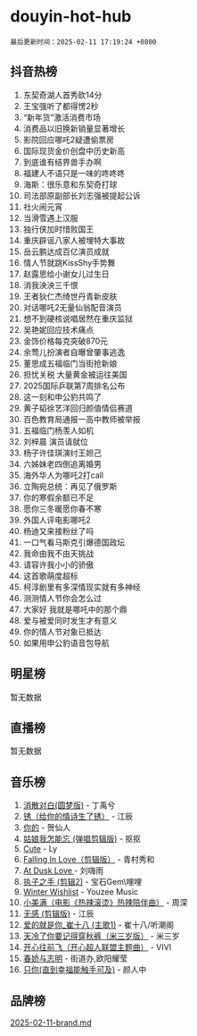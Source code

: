 # douyin-hot-hub

`最后更新时间：2025-02-11 17:19:24 +0800`

## 抖音热榜

1. 东契奇湖人首秀砍14分
1. 王宝强听了都得愣2秒
1. “新年货”激活消费市场
1. 消费品以旧换新销量显著增长
1. 影院回应哪吒2疑遭偷票房
1. 国际现货金价创盘中历史新高
1. 到底谁有结界兽手办啊
1. 福建人不语只是一味的咚咚咚
1. 海斯：很乐意和东契奇打球
1. 司法部原副部长刘志强被提起公诉
1. 社火闹元宵
1. 当滑雪遇上汉服
1. 独行侠加时惜败国王
1. 重庆辟谣八家人被埋特大事故
1. 岳云鹏达成百亿演员成就
1. 情人节就跳KissShy手势舞
1. 赵露思给小谢女儿过生日
1. 消我泱泱三千恨
1. 王者狄仁杰绮世丹青新皮肤
1. 对话哪吒2无量仙翁配音演员
1. 想不到硬核说唱居然在重庆监狱
1. 吴艳妮回应技术痛点
1. 金饰价格每克突破870元
1. 余莺儿扮演者自曝曾肇事逃逸
1. 董思成五福临门当街抢新娘
1. 担忧关税 大量黄金被运往美国
1. 2025国际乒联第7周排名公布
1. 这一刻和申公豹共鸣了
1. 黄子韬徐艺洋回归颜值情侣赛道
1. 百色教育局通报一高中教师被举报
1. 五福临门杨羡人如机
1. 刘梓晨 演员请就位
1. 杨子许佳琪演纣王妲己
1. 六姊妹老四倒追离婚男
1. 海外华人为哪吒2打call
1. 立陶宛总统：再见了俄罗斯
1. 你的寒假余额已不足
1. 愿你三冬暖愿你春不寒
1. 外国人评电影哪吒2
1. 杨迪又来接粉丝了吗
1. 一口气看马斯克引爆德国政坛
1. 我命由我不由天挑战
1. 请容许我小小的骄傲
1. 这首歌萌度超标
1. 柯淳剧里有多深情现实就有多神经
1. 测测情人节你会怎么过
1. 大家好 我就是哪吒中的那个鼎
1. 爱与被爱同时发生才有意义
1. 你的情人节对象已抵达
1. 如果用申公豹语音包导航

## 明星榜

暂无数据

## 直播榜

暂无数据

## 音乐榜

1. [消散对白(圆梦版)](https://sf5-hl-cdn-tos.douyinstatic.com/obj/tos-cn-ve-2774/og4jB5I5IizzoZVAAAzWgBMAsMDWoArfwBOiFs) - 丁禹兮
1. [锈（给你的情诗生了锈）](https://sf5-hl-cdn-tos.douyinstatic.com/obj/tos-cn-ve-2774/o8a1PBtVqIYbPEGK6e5A4egedVMdm3fCIz6bbE) - 江辰
1. [你的](https://sf5-hl-cdn-tos.douyinstatic.com/obj/tos-cn-ve-2774/oYuIeKf42jB7sEV6B2upMdpYAgfrQWj0FeRegh) - 贺仙人
1. [姑娘我怎能忘 (弹唱剪辑版)](https://sf5-hl-cdn-tos.douyinstatic.com/obj/tos-cn-ve-2774/okamwrBGEMz6illuEofAsMV4yzF5tVWbBiA5AI) - 抠抠
1. [Cute](https://sf5-hl-cdn-tos.douyinstatic.com/obj/tos-cn-ve-2774/o4IbIzHWKAAB4wsS5qMBRiiAlEBGTpQRNfFvuo) - Ly
1. [Falling In Love（剪辑版）](https://sf6-cdn-tos.douyinstatic.com/obj/tos-cn-ve-2774/o8ajpA8zzgBPahbBIO8AcKGBLJezFCRd1wfP9f) - 青村秀和
1. [ At Dusk  Love ](https://sf5-hl-cdn-tos.douyinstatic.com/obj/tos-cn-ve-2774/o8CrpCf5CaYgI4ZrtQgMQAFEfuGqNnRSDQAPBc) - 刘嗨雨
1. [执子之手 (剪辑2)](https://sf5-hl-cdn-tos.douyinstatic.com/obj/tos-cn-ve-2774/oUoZLQjCc31XzqsBnBQUNgeKtYPBcgbFDwtfcu) - 宝石Gem\哩哩
1. [Winter Wishlist](https://sf5-hl-cdn-tos.douyinstatic.com/obj/tos-cn-ve-2774/oIIgUOeamCFCVAzxN6MFRLIBlLGpUqQxeeHrLE) - Youzee Music
1. [小美满（电影《热辣滚烫》热辣陪伴曲）](https://sf5-hl-cdn-tos.douyinstatic.com/obj/tos-cn-ve-2774/o0GAn2lSgfZIDUgtevCGDQYnFg4CwnrBaxbTZL) - 周深
1. [无感 (剪辑版)](https://sf5-hl-cdn-tos.douyinstatic.com/obj/tos-cn-ve-2774/o0eIsUzJBDlQaQFC5OFlgbMEZC1TFYBftOBn6p) - 江辰
1. [爱的就是你_崔十八 (主歌1)](https://sf5-hl-cdn-tos.douyinstatic.com/obj/tos-cn-ve-2774/oI5BO5DhFZ6UTcNCnZaOCBLtZ7WIMQGfgnXf5E) - 崔十八/听潮阁
1. [天冷了你要记得穿秋裤（米三岁版）](https://sf5-hl-cdn-tos.douyinstatic.com/obj/tos-cn-ve-2774/oQlIwVIDWiZ6BQilAorS7MA0AgCkQDvcZAdm1) - 米三岁
1. [开心往前飞（开心超人联盟主题曲）](https://sf5-hl-cdn-tos.douyinstatic.com/obj/tos-cn-ve-2774/9d8fb7c82cf1421fb93a9fe925275e0a) - VIVI
1. [春娇与志明](https://sf5-hl-cdn-tos.douyinstatic.com/obj/tos-cn-ve-2774/e530d8fceb7044b39707d7f9ff54add1) - 街道办,欧阳耀莹
1. [只你(直到幸福能触手可及)](https://sf5-hl-cdn-tos.douyinstatic.com/obj/tos-cn-ve-2774/o0lBkRDzFTeaVSUz3ZZSCBVtZ5DIMQGfgmEAuE) - 颜人中

## 品牌榜

[2025-02-11-brand.md](2025-02-11-brand.md)
